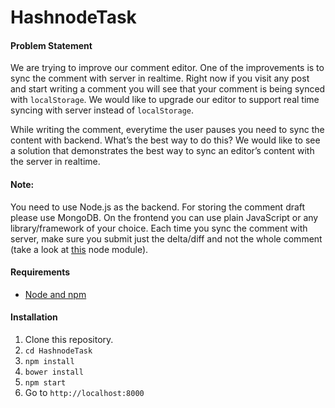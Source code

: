 # HashnodeTask

#### Problem Statement

We are trying to improve our comment editor. One of the improvements is to sync the comment with server in realtime. Right now if you visit any post and start writing a comment you will see that your comment is being synced with `localStorage`. We would like to upgrade our editor to support real time syncing with server instead of `localStorage`.

While writing the comment, everytime the user pauses you need to sync the content with backend. What’s the best way to do this? We would like to see a solution that demonstrates the best way to sync an editor’s content with the server in realtime.

#### Note:  
You need to use Node.js as the backend. For storing the comment draft please use MongoDB.
On the frontend you can use plain JavaScript or any library/framework of your choice.
Each time you sync the comment with server, make sure you submit just the delta/diff and not the whole comment (take a look at [this][this] node module).

#### Requirements

- [Node and npm](http://nodejs.org)

#### Installation

1. Clone this repository.
2. `cd HashnodeTask`
3. `npm install`
4. `bower install`
5. `npm start`
6. Go to `http://localhost:8000`


[this]: https://github.com/marcelklehr/diff_match_patch

